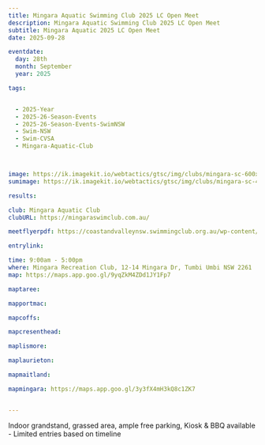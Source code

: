 ```yaml
---
title: Mingara Aquatic Swimming Club 2025 LC Open Meet 
description: Mingara Aquatic Swimming Club 2025 LC Open Meet 
subtitle: Mingara Aquatic 2025 LC Open Meet 
date: 2025-09-28

eventdate:
  day: 28th
  month: September
  year: 2025

tags:


  - 2025-Year
  - 2025-26-Season-Events
  - 2025-26-Season-Events-SwimNSW
  - Swim-NSW
  - Swim-CVSA
  - Mingara-Aquatic-Club



image: https://ik.imagekit.io/webtactics/gtsc/img/clubs/mingara-sc-600x400.jpg
sumimage: https://ik.imagekit.io/webtactics/gtsc/img/clubs/mingara-sc-400x600.jpg

results: 

club: Mingara Aquatic Club
clubURL: https://mingaraswimclub.com.au/

meetflyerpdf: https://coastandvalleynsw.swimmingclub.org.au/wp-content/uploads/2025/08/Mingara-Aquatic-Swimming-Club-September-Long-Course-Carnival.pdf

entrylink: 

time: 9:00am - 5:00pm
where: Mingara Recreation Club, 12-14 Mingara Dr, Tumbi Umbi NSW 2261
map: https://maps.app.goo.gl/9yqZkM4ZDd1JY1Fp7

maptaree: 

mapportmac:

mapcoffs:

mapcresenthead:

maplismore: 

maplaurieton: 

mapmaitland: 

mapmingara: https://maps.app.goo.gl/3y3fX4mH3kQ8c1ZK7


---
```



Indoor grandstand, grassed area, ample free parking, Kiosk & BBQ available - Limited entries based on timeline